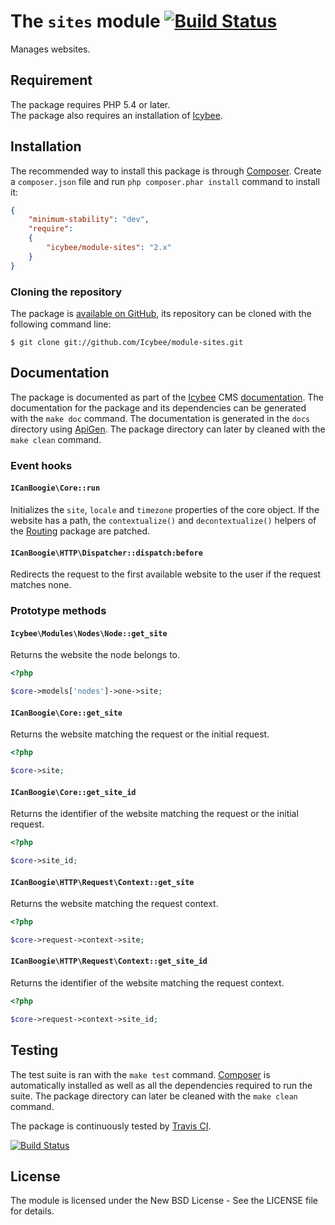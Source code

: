 # The `sites` module [![Build Status](https://travis-ci.org/Icybee/module-sites.png?branch=master)](https://travis-ci.org/Icybee/module-sites)

Manages websites.





## Requirement

The package requires PHP 5.4 or later.  
The package also requires an installation of [Icybee](http://icybee.org).





## Installation

The recommended way to install this package is through [Composer](http://getcomposer.org/).
Create a `composer.json` file and run `php composer.phar install` command to install it:

```json
{
	"minimum-stability": "dev",
	"require":
	{
		"icybee/module-sites": "2.x"
	}
}
```





### Cloning the repository

The package is [available on GitHub](https://github.com/Icybee/module-sites), its repository can be
cloned with the following command line:

	$ git clone git://github.com/Icybee/module-sites.git





## Documentation

The package is documented as part of the [Icybee](http://icybee.org/) CMS
[documentation](http://icybee.org/docs/). The documentation for the package and its
dependencies can be generated with the `make doc` command. The documentation is generated in
the `docs` directory using [ApiGen](http://apigen.org/). The package directory can later by
cleaned with the `make clean` command.





### Event hooks





#### `ICanBoogie\Core::run`

Initializes the `site`, `locale` and `timezone` properties of the core object. If the website has
a path, the `contextualize()` and `decontextualize()` helpers of the [Routing](https://github.com/ICanBoogie/Routing)
package are patched.





#### `ICanBoogie\HTTP\Dispatcher::dispatch:before`

Redirects the request to the first available website to the user if the request matches none.





### Prototype methods





#### `Icybee\Modules\Nodes\Node::get_site`

Returns the website the node belongs to.

```php
<?php

$core->models['nodes']->one->site;
```





#### `ICanBoogie\Core::get_site`

Returns the website matching the request or the initial request.

```php
<?php

$core->site;
```





#### `ICanBoogie\Core::get_site_id`

Returns the identifier of the website matching the request or the initial request.

```php
<?php

$core->site_id;
```





#### `ICanBoogie\HTTP\Request\Context::get_site`

Returns the website matching the request context.

```php
<?php

$core->request->context->site;
```





#### `ICanBoogie\HTTP\Request\Context::get_site_id`

Returns the identifier of the website matching the request context.

```php
<?php

$core->request->context->site_id;
```





## Testing

The test suite is ran with the `make test` command. [Composer](http://getcomposer.org/) is
automatically installed as well as all the dependencies required to run the suite. The package
directory can later be cleaned with the `make clean` command.

The package is continuously tested by [Travis CI](http://about.travis-ci.org/).

[![Build Status](https://travis-ci.org/Icybee/module-sites.png?branch=master)](https://travis-ci.org/Icybee/module-sites)





## License

The module is licensed under the New BSD License - See the LICENSE file for details.